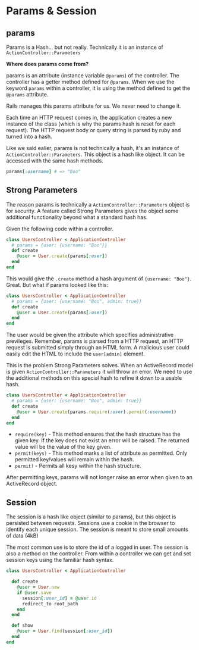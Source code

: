 # Params & Session

params
-------

Params is a Hash... but not really. Technically it is an instance of `ActionController::Parameters`

**Where does params come from?**

params is an attribute (instance variable `@params`) of the controller. The controller has a getter method defined for `@params`.
When we use the keyword `params` within a controller, it is using the method defined to get the `@params` attribute.

Rails manages this params attribute for us. We never need to change it.

Each time an HTTP request comes in, the application creates a new instance of the class (which is why the params hash is reset for each request).
The HTTP request body or query string is parsed by ruby and turned into a hash.


Like we said ealier, params is not technically a hash, it's an instance of `ActionController::Parameters`. This object is a hash like object.
It can be accessed with the same hash methods.

```ruby
params[:username] # => "Boo"
```
Strong Parameters
-----------------

The reason params is technically a `ActionController::Parameters` object is for security.
A feature called Strong Parameters gives the object some additional functionality
beyond what a standard hash has.

Given the following code within a controller.

```ruby
class UsersController < ApplicationController
  # params = {user: {username: "Boo"}}
  def create
    @user = User.create(params[:user])
  end
end
```

This would give the `.create` method a hash argument of `{username: "Boo"}`. Great.
But what if params looked like this:

```ruby
class UsersController < ApplicationController
  # params = {user: {username: "Boo", admin: true}}
  def create
    @user = User.create(params[:user])
  end
end
```

The user would be given the attribute which specifies administrative previleges.
Remember, params is parsed from a HTTP request, an HTTP request is submitted simply through an HTML form.
A malicious user could easily edit the HTML to include the `user[admin]` element.

This is the problem Strong Parameters solves. When an ActiveRecord model is given `ActionController::Parameters` it will throw an error.
We need to use the additional methods on this special hash to refine it down to a usable hash.

```ruby
class UsersController < ApplicationController
  # params = {user: {username: "Boo", admin: true}}
  def create
    @user = User.create(params.require(:user).permit(:username))
  end
end
```

- `require(key)` - This method ensures that the hash structure has the given key. If the key does not exist an error will be raised. The returned value will be the value of the key given.
- `permit(keys)`  - This method marks a list of attribute as permitted. Only permitted key/values will remain within the hash.
- `permit!` - Permits all kesy within the hash structure.

After permitting keys, params will not longer raise an error when given to an ActiveRecord object.

Session
-------

The session is a hash like object (similar to params), but this object is persisted between requests.
Sessions use a cookie in the browser to identify each unique session. The session is meant to store small amounts of data (4kB)

The most common use is to store the id of a logged in user. The session is also a method on the controller.
From within a controller we can get and set session keys using the familiar hash syntax.

```ruby
class UsersController < ApplicationController

  def create
    @user = User.new
    if @user.save
      session[:user_id] = @user.id
      redirect_to root_path
    end
  end

  def show
    @user = User.find(session[:user_id])
  end
end
```

